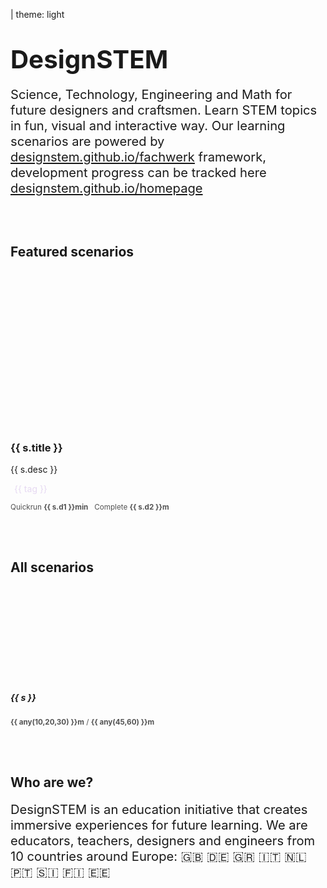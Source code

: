 | theme: light

# <big><big>DesignSTEM</big></big>

<big><big>Science, Technology, Engineering and Math for future designers and craftsmen. Learn STEM topics in fun, visual and interactive way. Our learning scenarios are powered by <a href="https://designstem.github.io/fachwerk"> designstem.github.io/fachwerk</a> framework, development progress can be tracked here <a href="https://designstem.github.io/homepage"> designstem.github.io/homepage</a></big></big>

<br><br>

## Featured scenarios

<div class="grid" style="--cols: 1fr 1fr 1fr">

<div v-for="(s,i) in [
  {title: 'Algorithms we live by', url: 'algorithms', desc: 'If it walks like an algorithm, if it walks like an alorithm it is proably an algorithm', d1: 10, d2: 30, tags: ['Math', 'Algorithms', 'Generative art','Parametric design']},
  {title: 'Smart Tattoo', d1: 20, d2: 40, url: 'tattoo',desc: 'Design, simulate and apply a biosensitive tatoo, reacting to your body condition', tags: ['Biology', 'Biosensors','Data visualization', 'Universal design']},
  {title: 'Frequency & Movement', d1: 10, d2: 60, url: 'frequency', desc: 'Learn about the illusion of movement from early cinema to the latest GIF memes',tags:['Physics','Optics','Vision','Movement','Motion design']},
]" :key="i" >
<a :href="'./' + s.url">
<f-card style="border: 0px solid var(--primary); font-weight: normal;" >
<center style="height: 250px"><f-flower /></center>

<h3 style="color: var(--darkgray);">{{ s.title }}</h3>

<p style="color: var(--darkgray);">{{ s.desc }}</p>

<p>
<mark v-for="tag in s.tags" style="
  font-size: calc(var(--base) * 1.5);
  padding: 2px 6px;
  background: var(--purple);
  color: hsl(270,50%,90%);
  margin-right: 5px;
"> {{ tag }} </mark>
</p>

<f-inline>
<f-clock
  style="transform: translate(0 -2px)"
  :duration="s.d1"
  :duration2="s.d2"
/>
<small style="opacity: 0.75">
Quickrun <b>{{ s.d1 }}min</b>&nbsp;&nbsp;&nbsp;Complete <b>{{ s.d2 }}m</b>
</small>
</f-inline>

</f-card>
</a>
</div>

</div>


<br><br>

## All scenarios

<div class="grid" style="--cols: 1fr 1fr 1fr 1fr 1fr">

<div v-for="(s,i) in ['From bits to channels to colors','Color blindness and design','Message with matural dyes','Easing and stop motion', 'Bees and packaging','Magic of Metamerism','Patterns in three dimensions','Swim in Plastic soup','(Do not) blow up you pottery oven','Build your own RGB lamp','Throw the dice down the stairs','Design with pyramds','From geometry to organic objects']" :key="i">
<f-card style="border: 0px solid var(--primary); font-weight: normal;" :color="color('yellow')">
<center style="height: 150px"><f-flower2 /></center>

<h5 style="color: var(--darkgray);">{{ s }}</h5>

<f-inline>
<f-clock
  style="transform: translate(0 -2px)"
  :duration="any(10,20,30)"
  :duration2="any(45,60)"
/>
<small style="opacity: 0.75; color: var(--darkgray);">
<b style="color: var(--darkgray);">{{ any(10,20,30) }}m</b> / <b  style="color: var(--darkgray);">{{ any(45,60) }}m</b>
</small>
</f-inline>

</f-card>

</div>

</div>

<br><br>

## Who are we?

<big><big>DesignSTEM is an education initiative that creates immersive experiences for future learning. We are educators, teachers, designers and engineers from 10 countries around Europe: 🇬🇧 🇩🇪 🇬🇷 🇮🇹 🇳🇱 🇵🇹 🇸🇮 🇫🇮 🇪🇪</big></big>





